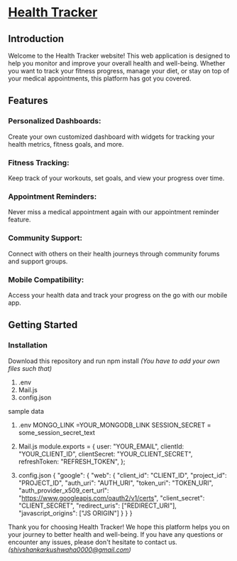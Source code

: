 # [Health Tracker](https://healthtracker-jwpl.onrender.com)
## Introduction
Welcome to the Health Tracker website! This web application is designed to help you monitor and improve your overall health and well-being. Whether you want to track your fitness progress, manage your diet, or stay on top of your medical appointments, this platform has got you covered.
## Features
### Personalized Dashboards:
Create your own customized dashboard with widgets for tracking your health metrics, fitness goals, and more.
### Fitness Tracking: 
Keep track of your workouts, set goals, and view your progress over time.
### Appointment Reminders:
Never miss a medical appointment again with our appointment reminder feature.
### Community Support: 
Connect with others on their health journeys through community forums and support groups.
### Mobile Compatibility: 
Access your health data and track your progress on the go with our mobile app.

## Getting Started
### Installation
Download this repository and run npm install
*(You have to add your own files such that)*
1. .env
2. Mail.js
3. config.json

sample data
1. .env
MONGO_LINK =YOUR_MONGODB_LINK
SESSION_SECRET = some_session_secret_text

3.  Mail.js
module.exports = {
  user: "YOUR_EMAIL",
  clientId: "YOUR_CLIENT_ID",
  clientSecret: "YOUR_CLIENT_SECRET",
  refreshToken: "REFRESH_TOKEN",
};

4. config.json
   {
  "google": {
    "web": {
      "client_id": "CLIENT_ID",
      "project_id": "PROJECT_ID",
      "auth_uri": "AUTH_URI",
      "token_uri": "TOKEN_URI",
      "auth_provider_x509_cert_url": "https://www.googleapis.com/oauth2/v1/certs",
      "client_secret": "CLIENT_SECRET",
      "redirect_uris": ["REDIRECT_URI"],
      "javascript_origins": ["JS ORIGIN"]
    }
  }
}

Thank you for choosing Health Tracker! We hope this platform helps you on your journey to better health and well-being. If you have any questions or encounter any issues, please don't hesitate to contact us.
*(shivshankarkushwaha0000@gmail.com)*
